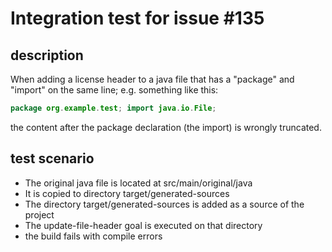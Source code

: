 # Integration test for issue #135

## description

When adding a license header to a java file that has a "package" and "import" on the same line; e.g. something like this:

```java
package org.example.test; import java.io.File;
```

the content after the package declaration (the import) is wrongly truncated.

## test scenario

- The original java file is located at src/main/original/java
- It is copied to directory target/generated-sources
- The directory target/generated-sources is added as a source of the project
- The update-file-header goal is executed on that directory
- the build fails with compile errors
